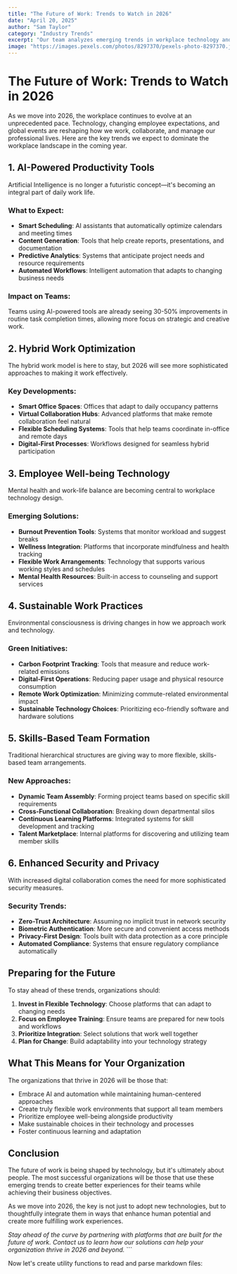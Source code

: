 ```yaml
---
title: "The Future of Work: Trends to Watch in 2026"
date: "April 20, 2025"
author: "Sam Taylor"
category: "Industry Trends"
excerpt: "Our team analyzes emerging trends in workplace technology and shares insights on what to expect in the coming year."
image: "https://images.pexels.com/photos/8297370/pexels-photo-8297370.jpeg?auto=compress&cs=tinysrgb&w=1260&h=750&dpr=1"
---
```


# The Future of Work: Trends to Watch in 2026

As we move into 2026, the workplace continues to evolve at an unprecedented pace. Technology, changing employee expectations, and global events are reshaping how we work, collaborate, and manage our professional lives. Here are the key trends we expect to dominate the workplace landscape in the coming year.

## 1. AI-Powered Productivity Tools

Artificial Intelligence is no longer a futuristic concept—it's becoming an integral part of daily work life.

### What to Expect:
- **Smart Scheduling**: AI assistants that automatically optimize calendars and meeting times
- **Content Generation**: Tools that help create reports, presentations, and documentation
- **Predictive Analytics**: Systems that anticipate project needs and resource requirements
- **Automated Workflows**: Intelligent automation that adapts to changing business needs

### Impact on Teams:
Teams using AI-powered tools are already seeing 30-50% improvements in routine task completion times, allowing more focus on strategic and creative work.

## 2. Hybrid Work Optimization

The hybrid work model is here to stay, but 2026 will see more sophisticated approaches to making it work effectively.

### Key Developments:
- **Smart Office Spaces**: Offices that adapt to daily occupancy patterns
- **Virtual Collaboration Hubs**: Advanced platforms that make remote collaboration feel natural
- **Flexible Scheduling Systems**: Tools that help teams coordinate in-office and remote days
- **Digital-First Processes**: Workflows designed for seamless hybrid participation

## 3. Employee Well-being Technology

Mental health and work-life balance are becoming central to workplace technology design.

### Emerging Solutions:
- **Burnout Prevention Tools**: Systems that monitor workload and suggest breaks
- **Wellness Integration**: Platforms that incorporate mindfulness and health tracking
- **Flexible Work Arrangements**: Technology that supports various working styles and schedules
- **Mental Health Resources**: Built-in access to counseling and support services

## 4. Sustainable Work Practices

Environmental consciousness is driving changes in how we approach work and technology.

### Green Initiatives:
- **Carbon Footprint Tracking**: Tools that measure and reduce work-related emissions
- **Digital-First Operations**: Reducing paper usage and physical resource consumption
- **Remote Work Optimization**: Minimizing commute-related environmental impact
- **Sustainable Technology Choices**: Prioritizing eco-friendly software and hardware solutions

## 5. Skills-Based Team Formation

Traditional hierarchical structures are giving way to more flexible, skills-based team arrangements.

### New Approaches:
- **Dynamic Team Assembly**: Forming project teams based on specific skill requirements
- **Cross-Functional Collaboration**: Breaking down departmental silos
- **Continuous Learning Platforms**: Integrated systems for skill development and tracking
- **Talent Marketplace**: Internal platforms for discovering and utilizing team member skills

## 6. Enhanced Security and Privacy

With increased digital collaboration comes the need for more sophisticated security measures.

### Security Trends:
- **Zero-Trust Architecture**: Assuming no implicit trust in network security
- **Biometric Authentication**: More secure and convenient access methods
- **Privacy-First Design**: Tools built with data protection as a core principle
- **Automated Compliance**: Systems that ensure regulatory compliance automatically

## Preparing for the Future

To stay ahead of these trends, organizations should:

1. **Invest in Flexible Technology**: Choose platforms that can adapt to changing needs
2. **Focus on Employee Training**: Ensure teams are prepared for new tools and workflows
3. **Prioritize Integration**: Select solutions that work well together
4. **Plan for Change**: Build adaptability into your technology strategy

## What This Means for Your Organization

The organizations that thrive in 2026 will be those that:

- Embrace AI and automation while maintaining human-centered approaches
- Create truly flexible work environments that support all team members
- Prioritize employee well-being alongside productivity
- Make sustainable choices in their technology and processes
- Foster continuous learning and adaptation

## Conclusion

The future of work is being shaped by technology, but it's ultimately about people. The most successful organizations will be those that use these emerging trends to create better experiences for their teams while achieving their business objectives.

As we move into 2026, the key is not just to adopt new technologies, but to thoughtfully integrate them in ways that enhance human potential and create more fulfilling work experiences.

*Stay ahead of the curve by partnering with platforms that are built for the future of work. Contact us to learn how our solutions can help your organization thrive in 2026 and beyond.*
\`\`\`

Now let's create utility functions to read and parse markdown files:
